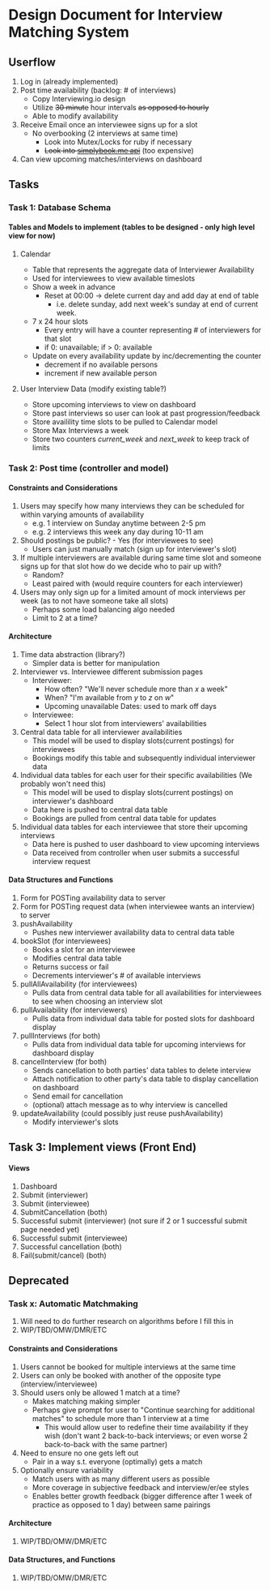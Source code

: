 Design Document for Interview Matching System
=============================================

## Userflow
1. Log in (already implemented)
2. Post time availability (backlog: # of interviews)
   - Copy Interviewing.io design
   - Utilize ~~30 minute~~ hour intervals ~~as opposed to hourly~~
   - Able to modify availability
3. Receive Email once an interviewee signs up for a slot
   - No overbooking (2 interviews at same time)
     - Look into Mutex/Locks for ruby if necessary
     - ~~Look into [simplybook.me api](https://simplybook.me/api/developer-api "simplybook.me api documentation")~~ (too expensive)
4. Can view upcoming matches/interviews on dashboard

## Tasks

### Task 1: Database Schema

#### Tables and Models to implement (tables to be designed - only high level view for now)
1. Calendar 
   - Table that represents the aggregate data of Interviewer Availability
   - Used for interviewees to view available timeslots
   - Show a week in advance
     - Reset at 00:00 -> delete current day and add day at end of table
       - i.e. delete sunday, add next week's sunday at end of current week.
   - 7 x 24 hour slots
     - Every entry will have a counter representing # of interviewers for that slot
     - if 0: unavailable; if > 0: available
   - Update on every availability update by inc/decrementing the counter
     - decrement if no available persons
     - increment if new available person

2. User Interview Data (modify existing table?)
   - Store upcoming interviews to view on dashboard
   - Store past interviews so user can look at past progression/feedback
   - Store availility time slots to be pulled to Calendar model
   - Store Max Interviews a week
   - Store two counters *current_week* and *next_week* to keep track of limits

### Task 2: Post time (controller and model)

#### Constraints and Considerations
1. Users may specify how many interviews they can be scheduled for within varying amounts of availability
   - e.g. 1 interview on Sunday anytime between 2-5 pm
   - e.g. 2 interviews this week any day during 10-11 am
2. Should postings be public? - Yes (for interviewees to see)
   - Users can just manually match (sign up for interviewer's slot)
3. If multiple interviewers are available during same time slot and someone signs up for that slot how do we decide who to pair up with?
   - Random?
   - Least paired with (would require counters for each interviewer)
4. Users may only sign up for a limited amount of mock interviews per week (as to not have someone take all slots)
   - Perhaps some load balancing algo needed
   - Limit to 2 at a time?

#### Architecture
1. Time data abstraction (library?)
   - Simpler data is better for manipulation
2. Interviewer vs. Interviewee different submission pages
   - Interviewer:
     - How often? "We'll never schedule more than _x_ a week"
     - When? "I'm available from _y_ to _z_ on _w_"
     - Upcoming unavailable Dates: used to mark off days
   - Interviewee:
     - Select 1 hour slot from interviewers' availabilities
3. Central data table for all interviewer availabilities
   - This model will be used to display slots(current postings) for interviewees
   - Bookings modify this table and subsequently individual interviewer data
4. Individual data tables for each user for their specific availabilities (We probably won't need this)
   - This model will be used to display slots(current postings) on interviewer's dashboard
   - Data here is pushed to central data table
   - Bookings are pulled from central data table for updates
5. Individual data tables for each interviewee that store their upcoming interviews
   - Data here is pushed to user dashboard to view upcoming interviews
   - Data received from controller when user submits a successful interview request

#### Data Structures and Functions
1. Form for POSTing availability data to server
2. Form for POSTing request data (when interviewee wants an interview) to server
3. pushAvailability
   - Pushes new interviewer availability data to central data table
4. bookSlot (for interviewees)
   - Books a slot for an interviewee
   - Modifies central data table
   - Returns success or fail
   - Decrements interviewer's # of available interviews
5. pullAllAvailability (for interviewees)
   - Pulls data from central data table for all availabilities for interviewees to see when choosing an interview slot
6. pullAvailability (for interviewers)
   - Pulls data from individual data table for posted slots for dashboard display
7. pullInterviews (for both)
   - Pulls data from individual data table for upcoming interviews for dashboard display
8. cancelInterview (for both)
   - Sends cancellation to both parties' data tables to delete interview
   - Attach notification to other party's data table to display cancellation on dashboard
   - Send email for cancellation
   - (optional) attach message as to why interview is cancelled
9. updateAvailability (could possibly just reuse pushAvailability)
   - Modify interviewer's slots

## Task 3: Implement views (Front End)

#### Views
1. Dashboard
2. Submit (interviewer)
3. Submit (interviewee)
4. SubmitCancellation (both)
5. Successful submit (interviewer) (not sure if 2 or 1 successful submit page needed yet)
6. Successful submit (interviewee)
7. Successful cancellation (both)
8. Fail(submit/cancel) (both)


## Deprecated

### Task x: Automatic Matchmaking
1. Will need to do further research on algorithms before I fill this in
2. WIP/TBD/OMW/DMR/ETC

#### Constraints and Considerations
1. Users cannot be booked for multiple interviews at the same time
2. Users can only be booked with another of the opposite type (interview/interviewee)
3. Should users only be allowed 1 match at a time?
   - Makes matching making simpler
   - Perhaps give prompt for user to "Continue searching for additional matches" to schedule more than 1 interview at a time
     - This would allow user to redefine their time availability if they wish (don't want 2 back-to-back interviews; or even worse 2 back-to-back with the same partner)
4. Need to ensure no one gets left out
   - Pair in a way s.t. everyone (optimally) gets a match
5. Optionally ensure variability
   - Match users with as many different users as possible
   - More coverage in subjective feedback and interview/er/ee styles
   - Enables better growth feedback (bigger difference after 1 week of practice as opposed to 1 day) between same pairings

#### Architecture
1. WIP/TBD/OMW/DMR/ETC
#### Data Structures, and Functions
1. WIP/TBD/OMW/DMR/ETC
